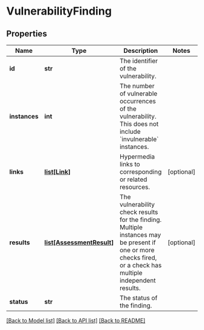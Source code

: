 # VulnerabilityFinding

## Properties
Name | Type | Description | Notes
------------ | ------------- | ------------- | -------------
**id** | **str** | The identifier of the vulnerability. | 
**instances** | **int** | The number of vulnerable occurrences of the vulnerability. This does not include &#x60;invulnerable&#x60; instances. | 
**links** | [**list[Link]**](Link.md) | Hypermedia links to corresponding or related resources. | [optional] 
**results** | [**list[AssessmentResult]**](AssessmentResult.md) | The vulnerability check results for the finding. Multiple instances may be present if one or more checks fired, or a check has multiple independent results. | [optional] 
**status** | **str** | The status of the finding. | 

[[Back to Model list]](../README.md#documentation-for-models) [[Back to API list]](../README.md#documentation-for-api-endpoints) [[Back to README]](../README.md)


